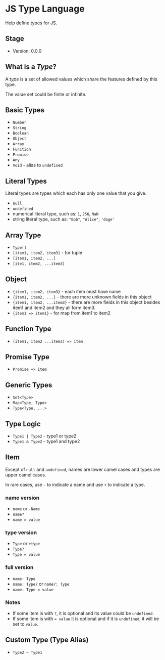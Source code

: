 # JS Type Language

Help define types for JS.

## Stage

- Version: 0.0.0

## What is a *Type*?

A *type* is a set of allowed values which share the features defined by this type.

The value set could be finite or infinite.

## Basic Types

- `Number`
- `String`
- `Boolean`
- `Object`
- `Array`
- `Function`
- `Promise`
- `Any`
- `Void` - alias to `undefined`

## Literal Types

Literal types are types which each has only one value that you give.

- `null`
- `undefined`
- numerical literal type, such as: `1`, `256`, `NaN`
- string literal type, such as: `"Bob"`, `"Alice"`, `'doge'`

## Array Type

- `Type[]`
- `[item1, item2, item3]` - for tuple
- `[item1, item2, ...]`
- `[ite1, item2, ...item3]`

## Object

- `{item1, item2, item3}` - each item must have name
- `{item1, item2, ...}` - there are more unknown fields in this object
- `{item1, item2, ...item3}` - there are more fields in this object besides item1 and item2 and they all form item3.
- `{item1 => item1}` - for map from item1 to item2

## Function Type

- `(item1, item2 ...item3) => item`

## Promise Type

- `Promise => item`

## Generic Types

- `Set<Type>`
- `Map<Type, Type>`
- `Type<Type, ...>`

## Type Logic

- `Type1 | Type2` - type1 or type2
- `Type1 & Type2` - type1 and type2

## Item

Except of `null` and `undefined`, names are lower camel cases and types are upper camel cases.

In rare cases, use `-` to indicate a name and use `+` to indicate a type.

### name version

- `name` or `-Name`
- `name?`
- `name = value`

### type version

- `Type` or `+type`
- `Type?`
- `Type = value`

### full version

- `name: Type`
- `name: Type?` or `name?: Type`
- `name: Type = value`

### Notes

- If some item is with `?`, it is optional and its value could be `undefined`.
- If some item is with `= value` it is optional and if it is `undefined`, it will be set to `value`.

## Custom Type (Type Alias)

- `Type2 ~ Type1`
